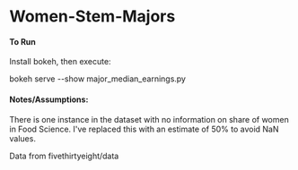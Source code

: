 # Women-Stem-Majors

#### To Run

Install bokeh, then execute:

bokeh serve --show major_median_earnings.py

#### Notes/Assumptions:
There is one instance in the dataset with no information on share of women in Food Science. I've replaced this with an estimate of 50% to avoid NaN values.


Data from fivethirtyeight/data
